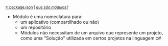 
<sub>[:arrow_upper_left: package.json](config.md) | [*que são módulos?*](https://nodejs.org/en/)<sub>

- Módulo é uma nomeclatura para:
    - um aplicativo (compartilhado ou não)
    - um repositório
    - Módulos não necessitam de um arquivo que represente um projeto, como uma "Solução" utilizada em certos projetos na linguagem c#